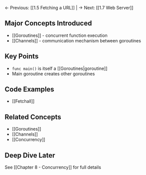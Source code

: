← Previous: [[1.5 Fetching a URL]] | → Next: [[1.7 Web Server]]

## Major Concepts Introduced

- [[Goroutines]] - concurrent function execution
- [[Channels]] - communication mechanism between goroutines

## Key Points

- `func main()` is itself a [[Goroutines|goroutine]]
- Main goroutine creates other goroutines

## Code Examples

- [[Fetchall]]

## Related Concepts

- [[Goroutines]]
- [[Channels]]
- [[Concurrency]]

## Deep Dive Later

See [[Chapter 8 - Concurrency]] for full details